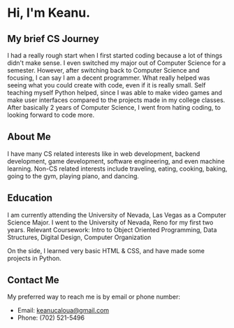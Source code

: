 # Hi, I'm Keanu.

## My brief CS Journey
I had a really rough start when I first started coding because a lot of things didn't make sense. I even switched my major out of Computer Science for a semester. However, after switching back to Computer Science and focusing, I can say I am a decent programmer. What really helped was seeing what you could create with code, even if it is really small. Self teaching myself Python helped, since I was able to make video games and make user interfaces compared to the projects made in my college classes. After basically 2 years of Computer Science, I went from hating coding, to looking forward to code more. 

## About Me
I have many CS related interests like in web development, backend development, game development, software engineering, and even machine learning.
Non-CS related interests include traveling, eating, cooking, baking, going to the gym, playing piano, and dancing.

## Education
I am currently attending the University of Nevada, Las Vegas as a Computer Science Major. I went to the University of Nevada, Reno for my first two years.
Relevant Coursework: Intro to Object Oriented Programming, Data Structures, Digital Design, Computer Organization

On the side, I learned very basic HTML & CSS, and have made some projects in Python.

## Contact Me
My preferred way to reach me is by email or phone number:
- Email: keanucaloua@gmail.com
- Phone: (702) 521-5496
